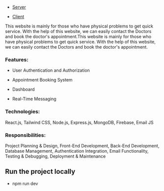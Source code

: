 - [Server](https://teeth-care-backend.vercel.app/)

- [Client](https://teeth-care-client.vercel.app/)
  
This website is mainly for those who have physical problems to get quick
service. With the help of this website, we can easily contact the Doctors and
book the doctor's appointment.This website is mainly for those who have physical problems to get quick service. With the help of this website, we can easily contact the Doctors and book the doctor's appointment.

<h3 align="left">Features:</h3>

- User Authentication and Authorization
  
- Appointment Booking System
  
- Dashboard
  
- Real-Time Messaging
  
<h3 align="left">Technologies:</h3> React.js, Tailwind CSS, Node.js, Express.js, MongoDB, Firebase, Email JS

<h3 align="left">Responsibilities:</h3>
Project Planning & Design, Front-End Development, Back-End
Development, Database Management, Authentication Integration, Email Functionality, Testing &
Debugging, Deployment & Maintenance

## Run the project locally

- npm run dev
